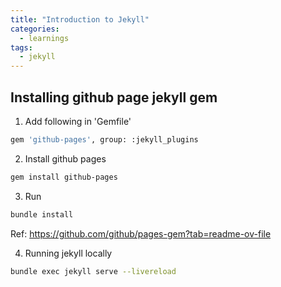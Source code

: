 ```yaml
---
title: "Introduction to Jekyll"
categories:
  - learnings
tags:
  - jekyll
---
```


## Installing github page jekyll gem
1. Add following in 'Gemfile'
```bash
gem 'github-pages', group: :jekyll_plugins
```
2. Install github pages 
```bash
gem install github-pages
```
3. Run 
```bash
bundle install 
```
Ref: https://github.com/github/pages-gem?tab=readme-ov-file

4. Running jekyll locally 
```bash
bundle exec jekyll serve --livereload
```

